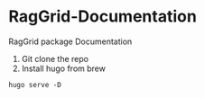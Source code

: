 # RagGrid-Documentation
RagGrid package Documentation

1. Git clone the repo
2. Install hugo from brew


```
hugo serve -D

```
